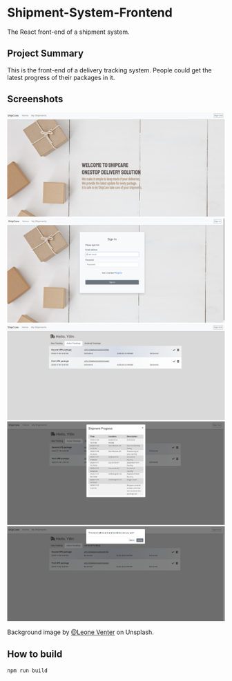 # Shipment-System-Frontend

The React front-end of a shipment system.


## Project Summary

This is the front-end of a delivery tracking system. People could get the latest progress of their packages in it. 

## Screenshots

![homepage](./screenshots/ShipCare_Homepage.png 'homepage')
![login](./screenshots/ShipCare_Login.png 'login')
![shipments](./screenshots/ShipCare_shipment_list.png 'shipments')
![shipment_progress](./screenshots/ShipCare_Progress.png 'shipment progress')
![deletion_modal](./screenshots/ShipCare_deletion_modal.png 'delete')

Background image by [@Leone Venter](https://unsplash.com/@fempreneurstyledstock) on Unsplash.

## How to build

```
npm run build
```
